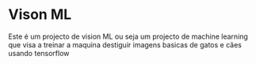 # Vison ML
 Este é um projecto de vision ML ou seja um projecto de machine learning que visa a  treinar a maquina destiguir imagens basicas de gatos e cães usando tensorflow 
